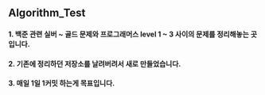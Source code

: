 ## Algorithm_Test
#### 1. 백준 관련 실버 ~ 골드 문제와 프로그래머스 level 1 ~ 3 사이의 문제를 정리해놓는 곳입니다.
#### 2. 기존에 정리하던 저장소를 날려버려서 새로 만들었습니다.
#### 3. 매일 1일 1커밋 하는게 목표입니다.
